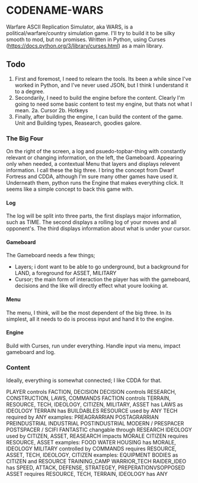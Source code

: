 # CODENAME-WARS
Warfare ASCII Replication Simulator, aka WARS, is a political/warfare/country simulation game. I'll try to build it to be silky smooth to mod, but no promises.
Written in Python, using Curses (https://docs.python.org/3/library/curses.html) as a main library.

## Todo

1. First and foremost, I need to relearn the tools. Its been a while since I've worked in Python, and I've never used JSON, but I think I understand it to a degree.
2. Secondarily, I need to build the engine before the content. Clearly I'm going to need some basic content to test my engine, but thats not what I mean.
	2a. Cursor
	2b. Hotkeys
3. Finally, after building the engine, I can build the content of the game. Unit and Building types, Reasearch, goodies galore.

### The Big Four
On the right of the screen, a log and psuedo-topbar-thing with constantly relevant or changing information, on the left, the Gameboard. Appearing only when needed, a contextual Menu that layers and displays relevent information. I call these the big three. I bring the concept from Dwarf Fortress and CDDA, although I'm sure many other games have used it.
Underneath them, python runs the Engine that makes everything click.
It seems like a simple concept to back this game with.

#### Log
The log will be split into three parts, the first displays major information, such as TIME. The second displays a rolling log of your moves and all opponent's. The third displays information about what is under your cursor.

#### Gameboard
The Gameboard needs a few things;
- Layers; i dont want to be able to go underground, but a background for LAND, a foreground for ASSET, MILITARY
- Cursor; the main form of interaction the player has with the gameboard, decisions and the like will directly effect what youre looking at.

#### Menu
The menu, I think, will be the most dependent of the big three. In its simplest, all it needs to do is process input and hand it to the engine.

#### Engine
Build with Curses, run under everything. Handle input via menu, impact gameboard and log.

### Content
Ideally, everything is somewhat connected; I like CDDA for that.

PLAYER controls FACTION, DECISION
	DECISION controls RESEARCH, CONSTRUCTION, LAWS, COMMANDS
	FACTION controls TERRAIN, RESOURCE, TECH, IDEOLOGY, CITIZEN, MILITARY, ASSET
			has LAWS as IDEOLOGY
		TERRAIN
			has BUILDABLES
		RESOURCE
			used by ANY
		TECH
			required by ANY
			examples:
				PREAGRARRIAN
				POSTAGRARRIAN
				PREINDUSTRIAL
				INDUSTRIAL
				POSTINDUSTRIAL
				MODERN / PRESPACER
				POSTSPACER / SCIFI
				FANTASTIC
			changable through RESEARCH
		IDEOLOGY
			used by CITIZEN, ASSET, REASEARCH
			impacts MORALE
		CITIZEN
			requires RESOURCE, ASSET
			examples:
				FOOD
				WATER
				HOUSING
			has MORALE, IDEOLOGY
		MILITARY
			controlled by COMMANDS
			requires RESOURCE, ASSET, TECH, IDEOLOGY, CITIZEN
			examples:
				EQUIPMENT
				BODIES as CITIZEN and RESOURCE
				TRAINING_CAMP
				WARRIOR_TECH
				RAIDER_IDEO
			has SPEED, ATTACK, DEFENSE, STRATEGEY, PREPERATIONVSOPPOSED
		ASSET
			requires RESOURCE, TECH, TERRAIN, IDEOLOGY
			has ANY